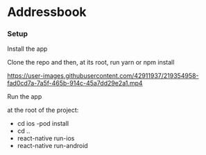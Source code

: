 # Addressbook




### Setup

Install the app

Clone the repo and then, at its root, run yarn or npm install 


https://user-images.githubusercontent.com/42911937/219354958-fad0cd7a-7a5f-465b-914c-45a7dd29e2a1.mp4


Run the app 

at the root of the project:

- cd ios
-pod install
- cd ..
- react-native run-ios
- react-native run-android 

